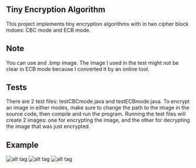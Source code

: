 
## Tiny Encryption Algorithm

This project implements tiny encryption algorithms with in two cipher block mdoes: CBC mode and ECB mode. 

## Note 

You can use and .bmp image. The image I used in the test might not be clear in ECB mode because I converted it by an online tool.

## Tests

There are 2 test files: testCBCmode.java and testECBmode.java. To encrypt an image in either modes, make sure to change the path to the image in the source code, then compile and run the program.
Running the test files will create 2 images: one for encrypting the image, and the other for decrypting the image that was just encrypted.

## Example

![alt tag](https://github.com/iMohannad/TinyEncryptionAlgorithm/tree/master/image/Tux.bmp?raw=true) ![alt tag](https://github.com/iMohannad/TinyEncryptionAlgorithm/tree/master/image/ECBencrypt.bmp?raw=true) ![alt tag](https://github.com/iMohannad/TinyEncryptionAlgorithm/tree/master/image/CBCencrypt.bmp?raw=true)

